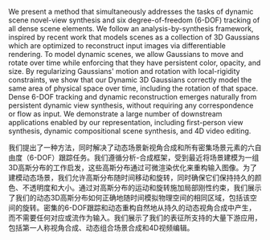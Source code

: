 We present a method that simultaneously addresses the tasks of dynamic scene novel-view synthesis and six degree-of-freedom (6-DOF) tracking of all dense scene elements. We follow an analysis-by-synthesis framework, inspired by recent work that models scenes as a collection of 3D Gaussians which are optimized to reconstruct input images via differentiable rendering. To model dynamic scenes, we allow Gaussians to move and rotate over time while enforcing that they have persistent color, opacity, and size. By regularizing Gaussians' motion and rotation with local-rigidity constraints, we show that our Dynamic 3D Gaussians correctly model the same area of physical space over time, including the rotation of that space. Dense 6-DOF tracking and dynamic reconstruction emerges naturally from persistent dynamic view synthesis, without requiring any correspondence or flow as input. We demonstrate a large number of downstream applications enabled by our representation, including first-person view synthesis, dynamic compositional scene synthesis, and 4D video editing.

我们提出了一种方法，同时解决了动态场景新视角合成和所有密集场景元素的六自由度（6-DOF）跟踪任务。我们遵循分析-合成框架，受到最近将场景建模为一组3D高斯分布的工作启发，这些高斯分布通过可微渲染优化来重构输入图像。为了建模动态场景，我们允许高斯分布随时间移动和旋转，同时确保它们保持持久的颜色、不透明度和大小。通过对高斯分布的运动和旋转施加局部刚性约束，我们展示了我们的动态3D高斯分布如何正确地随时间模拟物理空间的相同区域，包括该空间的旋转。密集的6-DOF跟踪和动态重构自然地从持久的动态视角合成中产生，而不需要任何对应或流作为输入。我们展示了我们的表征所支持的大量下游应用，包括第一人称视角合成、动态组合场景合成和4D视频编辑。
